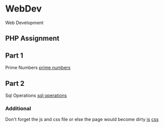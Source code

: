 # WebDev
Web Development
## PHP Assignment

## Part 1
Prime Numbers
[prime numbers](prime/)

## Part 2
Sql Operations
[sql operations](database/)

### Additional
Don't forget the js and css file or else the page would become dirty
[js](js/)
[css](css/)
